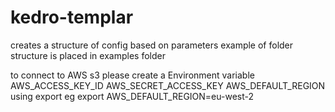 # kedro-templar

creates a structure of config based on parameters
example of folder structure is placed in examples folder


to connect to AWS s3 please create a Environment variable
AWS_ACCESS_KEY_ID
AWS_SECRET_ACCESS_KEY
AWS_DEFAULT_REGION
using export
eg export AWS_DEFAULT_REGION=eu-west-2